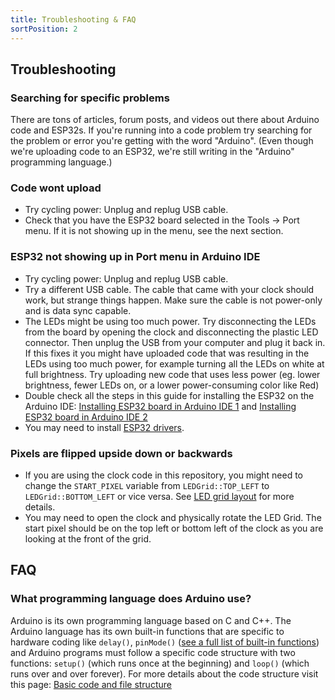```yaml
---
title: Troubleshooting & FAQ
sortPosition: 2
---
```



## Troubleshooting

### Searching for specific problems

There are tons of articles, forum posts, and videos out there about Arduino code and ESP32s. If you're running into a code problem try searching for the problem or error you're getting with the word "Arduino". (Even though we're uploading code to an ESP32, we're still writing in the "Arduino" programming language.)


### Code wont upload

- Try cycling power: Unplug and replug USB cable.
- Check that you have the ESP32 board selected in the Tools -> Port menu. If it is not showing up in the menu, see the next section.



### ESP32 not showing up in Port menu in Arduino IDE

- Try cycling power: Unplug and replug USB cable.
- Try a different USB cable. The cable that came with your clock should work, but strange things happen. Make sure the cable is not power-only and is data sync capable.
- The LEDs might be using too much power. Try disconnecting the LEDs from the board by opening the clock and disconnecting the plastic LED connector. Then unplug the USB from your computer and plug it back in. If this fixes it you might have uploaded code that was resulting in the LEDs using too much power, for example turning all the LEDs on white at full brightness. Try uploading new code that uses less power (eg. lower brightness, fewer LEDs on, or a lower power-consuming color like Red)
- Double check all the steps in this guide for installing the ESP32 on the Arduino IDE: [Installing ESP32 board in Arduino IDE 1](https://randomnerdtutorials.com/installing-the-esp32-board-in-arduino-ide-windows-instructions/) and [Installing ESP32 board in Arduino IDE 2](https://randomnerdtutorials.com/installing-esp32-arduino-ide-2-0/)
- You may need to install [ESP32 drivers](https://www.silabs.com/developers/usb-to-uart-bridge-vcp-drivers?tab=downloads).


### Pixels are flipped upside down or backwards

- If you are using the clock code in this repository, you might need to change the `START_PIXEL` variable from `LEDGrid::TOP_LEFT` to `LEDGrid::BOTTOM_LEFT` or vice versa. See [LED grid layout](about-the-rainbow-clock/led-grid-layout) for more details.
- You may need to open the clock and physically rotate the LED Grid. The start pixel should be on the top left or bottom left of the clock as you are looking at the front of the grid. 


## FAQ

### What programming language does Arduino use?

Arduino is its own programming language based on C and C++. The Arduino language has its own built-in functions that are specific to hardware coding like `delay()`, `pinMode()` ([see a full list of built-in functions](https://www.arduino.cc/reference/en/)) and Arduino programs must follow a specific code structure with two functions: `setup()` (which runs once at the beginning) and `loop()` (which runs over and over forever). For more details about the code structure visit this page: [Basic code and file structure](clock-code-breakdown/basic-code-and-file-structure)
